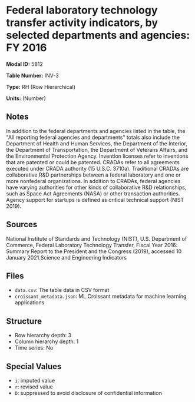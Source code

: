# Federal laboratory technology transfer activity indicators, by selected departments and agencies: FY 2016

**Modal ID:** 5812

**Table Number:** INV-3

**Type:** RH (Row Hierarchical)

**Units:** (Number)

## Notes

In addition to the federal departments and agencies listed in the table, the "All reporting federal agencies and departments" totals also include the Department of Health and Human Services, the Department of the Interior, the Department of Transportation, the Department of Veterans Affairs, and the Environmental Protection Agency. Invention licenses refer to inventions that are patented or could be patented. CRADAs refer to all agreements executed under CRADA authority (15 U.S.C. 3710a). Traditional CRADAs are collaborative R&D partnerships between a federal laboratory and one or more nonfederal organizations. In addition to CRADAs, federal agencies have varying authorities for other kinds of collaborative R&D relationships, such as Space Act Agreements (NASA) or other transaction authorities. Agency support for startups is defined as critical technical support (NIST 2019).

## Sources

National Institute of Standards and Technology (NIST), U.S. Department of Commerce, Federal Laboratory Technology Transfer, Fiscal Year 2016: Summary Report to the President and the Congress (2019), accessed 10 January 2021.Science and Engineering Indicators

## Files

- `data.csv`: The table data in CSV format
- `croissant_metadata.json`: ML Croissant metadata for machine learning applications

## Structure

- Row hierarchy depth: 3
- Column hierarchy depth: 1
- Time series: No

## Special Values

- `i`: imputed value
- `r`: revised value
- `D`: suppressed to avoid disclosure of confidential information
